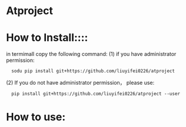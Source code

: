 # Atproject

# How to Install::::
  in termimall copy the following command:
  (1) if you have administrator permission:
  
      sodu pip install git+https://github.com/liuyifei0226/atproject
      
  (2) If you do not have administrator permission， please use:
      
      pip install git+https://github.com/liuyifei0226/atproject --user
      
# How to use:
